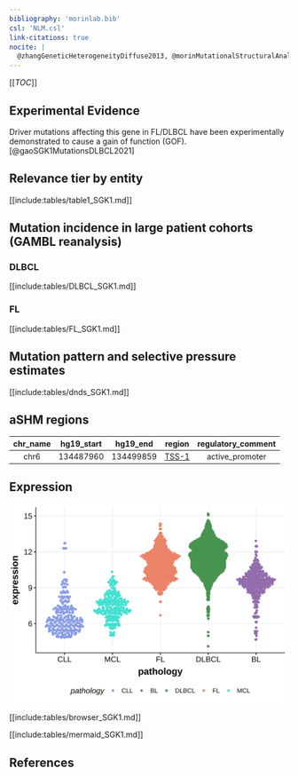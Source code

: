 ```yaml
---
bibliography: 'morinlab.bib'
csl: 'NLM.csl'
link-citations: true
nocite: |
  @zhangGeneticHeterogeneityDiffuse2013, @morinMutationalStructuralAnalysis2013, @morinFrequentMutationHistonemodifying2011, @dunsCharacterizationDLBCLPMBL2021, 
---
```

[[_TOC_]]


## Experimental Evidence

Driver mutations affecting this gene in FL/DLBCL have been experimentally demonstrated to cause a gain of function (GOF).[@gaoSGK1MutationsDLBCL2021]

## Relevance tier by entity

[[include:tables/table1_SGK1.md]]

## Mutation incidence in large patient cohorts (GAMBL reanalysis)

### DLBCL
[[include:tables/DLBCL_SGK1.md]]

### FL
[[include:tables/FL_SGK1.md]]

## Mutation pattern and selective pressure estimates

[[include:tables/dnds_SGK1.md]]

## aSHM regions

|chr_name|hg19_start|hg19_end |region                                                                                       |regulatory_comment|
|:--------:|:----------:|:---------:|:---------------------------------------------------------------------------------------------:|:------------------:|
|chr6    |134487960 |134499859|[TSS-1](https://genome.ucsc.edu/s/rdmorin/GAMBL%20hg19?position=chr6%3A134487960%2D134499859)|active_promoter   |

## Expression
![](images/gene_expression/SGK1_by_pathology.svg)
<!-- ORIGIN: morinFrequentMutationHistonemodifying2011 -->
<!-- FL: morinFrequentMutationHistonemodifying2011 -->
<!-- PMBL: dunsCharacterizationDLBCLPMBL2021b -->
<!-- DLBCL: morinFrequentMutationHistonemodifying2011 -->


[[include:tables/browser_SGK1.md]]


[[include:tables/mermaid_SGK1.md]]

## References


